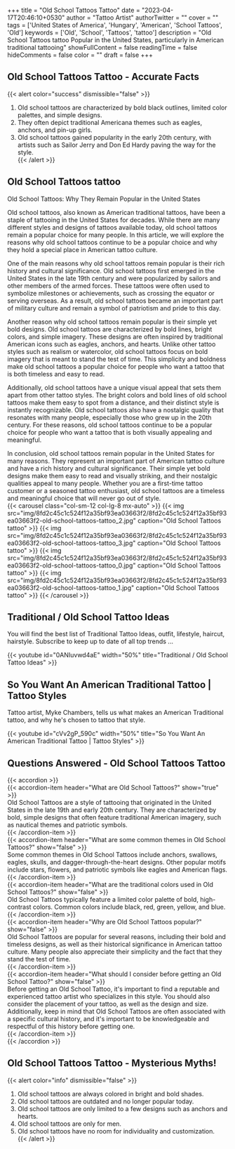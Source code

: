 +++
title = "Old School Tattoos Tattoo"
date = "2023-04-17T20:46:10+0530"
author = "Tattoo Artist"
authorTwitter = ""
cover = ""
tags = ['United States of America', 'Hungary', 'American', 'School Tattoos', 'Old']
keywords = ['Old', 'School', 'Tattoos', 'tattoo']
description = "Old School Tattoos tattoo Popular in the United States, particularly in American traditional tattooing"
showFullContent = false
readingTime = false
hideComments = false
color = ""
draft = false
+++
## Old School Tattoos Tattoo - Accurate Facts 
{{< alert color="success" dismissible="false" >}}  
1. Old school tattoos are characterized by bold black outlines, limited color palettes, and simple designs.  
1. They often depict traditional Americana themes such as eagles, anchors, and pin-up girls.  
1. Old school tattoos gained popularity in the early 20th century, with artists such as Sailor Jerry and Don Ed Hardy paving the way for the style.  
{{< /alert >}}  
## Old School Tattoos tattoo  

Old School Tattoos: Why They Remain Popular in the United States 

Old school tattoos, also known as American traditional tattoos, have been a staple of tattooing in the United States for decades. While there are many different styles and designs of tattoos available today, old school tattoos remain a popular choice for many people. In this article, we will explore the reasons why old school tattoos continue to be a popular choice and why they hold a special place in American tattoo culture. 

One of the main reasons why old school tattoos remain popular is their rich history and cultural significance. Old school tattoos first emerged in the United States in the late 19th century and were popularized by sailors and other members of the armed forces. These tattoos were often used to symbolize milestones or achievements, such as crossing the equator or serving overseas. As a result, old school tattoos became an important part of military culture and remain a symbol of patriotism and pride to this day. 

Another reason why old school tattoos remain popular is their simple yet bold designs. Old school tattoos are characterized by bold lines, bright colors, and simple imagery. These designs are often inspired by traditional American icons such as eagles, anchors, and hearts. Unlike other tattoo styles such as realism or watercolor, old school tattoos focus on bold imagery that is meant to stand the test of time. This simplicity and boldness make old school tattoos a popular choice for people who want a tattoo that is both timeless and easy to read. 

Additionally, old school tattoos have a unique visual appeal that sets them apart from other tattoo styles. The bright colors and bold lines of old school tattoos make them easy to spot from a distance, and their distinct style is instantly recognizable. Old school tattoos also have a nostalgic quality that resonates with many people, especially those who grew up in the 20th century. For these reasons, old school tattoos continue to be a popular choice for people who want a tattoo that is both visually appealing and meaningful. 

In conclusion, old school tattoos remain popular in the United States for many reasons. They represent an important part of American tattoo culture and have a rich history and cultural significance. Their simple yet bold designs make them easy to read and visually striking, and their nostalgic qualities appeal to many people. Whether you are a first-time tattoo customer or a seasoned tattoo enthusiast, old school tattoos are a timeless and meaningful choice that will never go out of style.  
{{< carousel class="col-sm-12                        col-lg-8 mx-auto" >}} 
{{< img src="img/8fd2c45c1c524f12a35bf93ea03663f2/8fd2c45c1c524f12a35bf93ea03663f2-old-school-tattoos-tattoo_2.jpg"                             caption="Old School Tattoos tattoo"                                 >}} 
{{< img src="img/8fd2c45c1c524f12a35bf93ea03663f2/8fd2c45c1c524f12a35bf93ea03663f2-old-school-tattoos-tattoo_3.jpg"                             caption="Old School Tattoos tattoo"                                 >}} 
{{< img src="img/8fd2c45c1c524f12a35bf93ea03663f2/8fd2c45c1c524f12a35bf93ea03663f2-old-school-tattoos-tattoo_0.jpg"                             caption="Old School Tattoos tattoo"                                 >}} 
{{< img src="img/8fd2c45c1c524f12a35bf93ea03663f2/8fd2c45c1c524f12a35bf93ea03663f2-old-school-tattoos-tattoo_1.jpg"                             caption="Old School Tattoos tattoo"                                 >}} 
{{< /carousel >}}  
## Traditional / Old School Tattoo Ideas  

You will find the best list of Traditional Tattoo Ideas, outfit, lifestyle, haircut, hairstyle. Subscribe to keep up to date of all top trends ...  

{{< youtube id="0ANIuvwd4aE" width="50%" title="Traditional / Old School Tattoo Ideas" >}}
## So You Want An American Traditional Tattoo | Tattoo Styles  

Tattoo artist, Myke Chambers, tells us what makes an American Traditional tattoo, and why he's chosen to tattoo that style.  

{{< youtube id="cVv2gP_590c" width="50%" title="So You Want An American Traditional Tattoo | Tattoo Styles" >}}
## Questions Answered - Old School Tattoos Tattoo  
{{< accordion >}}  
  {{< accordion-item header="What are Old School Tattoos?" show="true" >}}  
    Old School Tattoos are a style of tattooing that originated in the United States in the late 19th and early 20th century. They are characterized by bold, simple designs that often feature traditional American imagery, such as nautical themes and patriotic symbols.  
  {{< /accordion-item >}}  
  {{< accordion-item header="What are some common themes in Old School Tattoos?" show="false" >}}  
    Some common themes in Old School Tattoos include anchors, swallows, eagles, skulls, and dagger-through-the-heart designs. Other popular motifs include stars, flowers, and patriotic symbols like eagles and American flags.  
  {{< /accordion-item >}}  
  {{< accordion-item header="What are the traditional colors used in Old School Tattoos?" show="false" >}}  
    Old School Tattoos typically feature a limited color palette of bold, high-contrast colors. Common colors include black, red, green, yellow, and blue.  
  {{< /accordion-item >}}  
  {{< accordion-item header="Why are Old School Tattoos popular?" show="false" >}}  
    Old School Tattoos are popular for several reasons, including their bold and timeless designs, as well as their historical significance in American tattoo culture. Many people also appreciate their simplicity and the fact that they stand the test of time.  
  {{< /accordion-item >}}  
  {{< accordion-item header="What should I consider before getting an Old School Tattoo?" show="false" >}}  
    Before getting an Old School Tattoo, it's important to find a reputable and experienced tattoo artist who specializes in this style. You should also consider the placement of your tattoo, as well as the design and size. Additionally, keep in mind that Old School Tattoos are often associated with a specific cultural history, and it's important to be knowledgeable and respectful of this history before getting one.  
  {{< /accordion-item >}}  
{{< /accordion >}}  
## Old School Tattoos Tattoo - Mysterious Myths!  
{{< alert color="info" dismissible="false" >}}  
1. Old school tattoos are always colored in bright and bold shades.  
1. Old school tattoos are outdated and no longer popular today.  
1. Old school tattoos are only limited to a few designs such as anchors and hearts.  
1. Old school tattoos are only for men.  
1. Old school tattoos have no room for individuality and customization.  
{{< /alert >}}  
